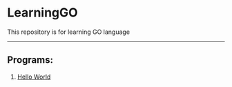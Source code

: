 # LearningGO
This repository is for learning GO language

---
## Programs:
1. [Hello World](./hello-world.go)